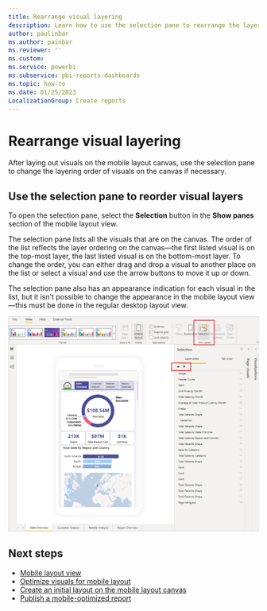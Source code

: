 ```yaml
---
title: Rearrange visual layering
description: Learn how to use the selection pane to rearrange the layering order of the visuals on the mobile layout canvas.
author: paulinbar
ms.author: painbar
ms.reviewer: ''
ms.custom:
ms.service: powerbi
ms.subservice: pbi-reports-dashboards
ms.topic: how-to
ms.date: 01/25/2023
LocalizationGroup: Create reports
---
```


# Rearrange visual layering

After laying out visuals on the mobile layout canvas, use the selection pane to change the layering order of visuals on the canvas if necessary.

## Use the selection pane to reorder visual layers

To open the selection pane, select the **Selection** button in the **Show panes** section of the mobile layout view.

The selection pane lists all the visuals that are on the canvas. The order of the list reflects the layer ordering on the canvas&mdash;the first listed visual is on the top-most layer, the last listed visual is on the bottom-most layer. To change the order, you can either drag and drop a visual to another place on the list or select a visual and use the arrow buttons to move it up or down.

The selection pane also has an appearance indication for each visual in the list, but it isn't possible to change the appearance in the mobile layout view&mdash;this must be done in the regular desktop layout view.

![Screenshot showing selection pane and how to open it.](media/power-bi-create-mobile-optimized-report-order-layers/mobile-layout-selection-pane.png)

## Next steps

* [Mobile layout view](power-bi-create-mobile-optimized-report-mobile-layout-view.md)
* [Optimize visuals for mobile layout](power-bi-create-mobile-optimized-report-format-visuals.md)
* [Create an initial layout on the mobile layout canvas](power-bi-create-mobile-optimized-report-initial-layout.md)
* [Publish a mobile-optimized report](power-bi-create-mobile-optimized-report-about.md#publish-a-mobile-optimized-report)